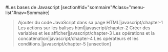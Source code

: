 #Les bases de Javascript
[section#id="sommaire"#class="menu-list"#nav=Sommaire]
>Ajouter du code JavaScript dans sa page HTML|javascript/chapter-1
>Les actions sur les balises html|javascript/chapter-2
>Créer des variables et les afficher|javascript/chapter-3
>Les opérations et la concaténation|javascript/chapter-4
>Les opérateurs et les conditions.|javascript/chapter-5
[unsection]
